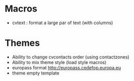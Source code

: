 Macros
======

* cvtext : format a large par of text (with columns)

Themes
======

* Ability to change cvcontacts order (using contactzones)
* Ability to mix theme style (load style macros)
* europass format http://europass.cedefop.europa.eu
* theme empty template


